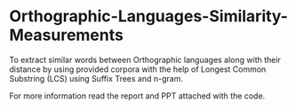 # Orthographic-Languages-Similarity-Measurements
To extract similar words between Orthographic languages along with their distance by using provided corpora with the help of Longest Common Substring (LCS) using Suffix Trees and n-gram.

For more information read the report and PPT attached with the code.

